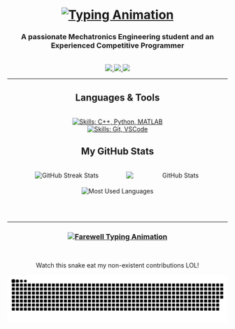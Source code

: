 <!-- Using HTML to create animations and align elements.
This is necessary for generating dynamic content and is not purely Markdown, 
so it will not pass some Continuous Integration (CI) checks. -->

<div>
   <h1 align="center">
      <a href="https://git.io/typing-svg">
         <!-- Typing animation -->
         <!-- The src URL below is long because it contains query parameters to generate the animation. 
              Breaking it into multiple lines would make the animation stop working. 
              This is why it doesn't pass CI checks. -->
         <img
            src="https://readme-typing-svg.herokuapp.com/?font=Righteous&size=35&center=true&vCenter=true&width=500&height=70&duration=4000&lines=Hi+There!;+I'm+Mohamed+Elnageeb!"
            alt="Typing Animation"
         />
      </a>
   </h1>
   <h3 align="center">
      A passionate Mechatronics Engineering student and
      an Experienced Competitive Programmer
   </h3>
</div>

<br/>

<!-- Links to social media with badges -->
<!-- The src URLs below is long because it includes query parameters to generate styled badges. 
Breaking it into multiple lines would make the badge display incorrectly or not at all. 
This is why it doesn't pass CI checks. -->
<div align="center">
    <a href="mailto:mnageeb153@gmail.com">
        <img src="https://img.shields.io/badge/Gmail-333333?style=for-the-badge&logo=gmail&logoColor=red" target="_blank" />
    </a>
    <a href="https://www.linkedin.com/in/mohamed-elnageeb/" target="_blank">
        <img src="https://img.shields.io/badge/LinkedIn-0077B5?style=for-the-badge&logo=linkedin&logoColor=white" target="_blank" />
    </a>
    <a href="https://instagram.com/mohamedelnageeb" target="_blank">
        <img src="https://img.shields.io/badge/Instagram-E4405F?style=for-the-badge&logo=instagram&logoColor=white" target="_blank" />
    </a>
</div>


<hr/>

<h2 align="center">Languages & Tools</h2>
<br/>
<div align="center">
    <!-- Skill icons -->
    <a href="https://skillicons.dev">
        <img src="https://skillicons.dev/icons?i=c++,python,matlab" alt="Skills: C++, Python, MATLAB" /><br>
        <img src="https://skillicons.dev/icons?i=git,vscode" alt="Skills: Git, VSCode" />
    </a>
</div>

<h2 align="center">My GitHub Stats</h2>
<br/>
<div align="center">
   <!-- GitHub streak stats -->
   <img width="46%" src="https://streak-stats.demolab.com/?user=Mohamed-Elnageeb&count_private=true&theme=react&border_radius=10" alt="GitHub Streak Stats"/>     
   <img align="right" width="46%" src="https://github-readme-stats.vercel.app/api?username=Mohamed-Elnageeb&show_icons=true&theme=gruvbox" alt="GitHub Stats" />
</div>

<br>

<div align="center">
   <!-- Most used languages -->
   <img width="46%" align="center" src="https://github-readme-stats.vercel.app/api/top-langs/?username=Mohamed-Elnageeb&langs_count=8&layout=compact&theme=react&border_radius=10&size_weight=0.5&count_weight=0.5&exclude_repo=github-readme-stats" 
        alt="Most Used Languages" /> 
</div>

<br/><br/>


<hr/>

<h3 align="center">
   <a href="https://git.io/typing-svg"> 
      <!-- Typing animation for farewell -->
      <img src="https://readme-typing-svg.herokuapp.com/?font=Righteous&size=25&center=true&vCenter=true&width=500&height=70&duration=4000&lines=Thanks+for+visiting!;+Shoot+me+a+message+on+Linkedin!;+I'm+always+down+to+collaborate+:)" 
           alt="Farewell Typing Animation" />
   </a>
</h3>

<br/>

<!-- Snake animation -->
<div align="center">
   <p>Watch this snake eat my non-existent contributions LOL!</p>
   <img src="https://github.com/Mohamed-Elnageeb/Mohamed-Elnageeb/blob/output/github-contribution-grid-snake.svg" alt="Snake animation" />
</div>
